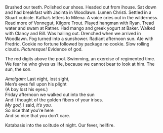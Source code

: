 Brushed our teeth. Polished our shoes. Headed out from ihouse. Sat down and had breakfast with Jacinta in Woodlawn. Lumen Christi. Settled in a Stuart cubicle. Kafka’s letters to Milena. A voice cries out in the wilderness. Read more of Vonnegut, Kilgore Trout. Played hangman with Ryan. Tread water and swam at Ratner. Had mango and greek yogurt at Baker. Walked with Clancy and Bill. Was hailing out. Drenched when we arrived in Woodlawn. Fog turned into a sunshower. Radiant afternoon sun. Ate with Fredric. Cookie no fortune followed by package no cookie. Slow rolling clouds. *Picturesque\!* Evidence of god.

The red digits above the pool. Swimming, an exercise of regimented time.   
We fear he who gives us life, because we cannot bear to look at him. The sun, the son.

*Amalgam:* Last night, lost sight,  
Men’s eyes fell upon his plight  
(A boy lost his eyes.)  
Friday afternoon we walked out into the sun  
And I thought of the golden fibers of your irises.   
*My god,* I said, *it’s you.*  
So nice that you’re here  
And so nice that you don’t care. 

Katabasis into the solitude of night. Our fever, hellfire.